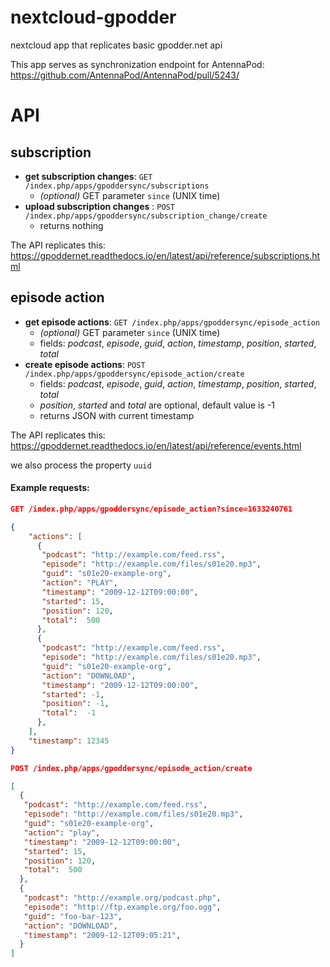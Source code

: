 # nextcloud-gpodder
nextcloud app that replicates basic gpodder.net api 

This app serves as synchronization endpoint for AntennaPod: https://github.com/AntennaPod/AntennaPod/pull/5243/

# API
## subscription
* **get subscription changes**: `GET /index.php/apps/gpoddersync/subscriptions`
	* *(optional)* GET parameter `since` (UNIX time)
* **upload subscription changes** : `POST /index.php/apps/gpoddersync/subscription_change/create`
	* returns nothing

The API replicates this: https://gpoddernet.readthedocs.io/en/latest/api/reference/subscriptions.html

## episode action
* **get episode actions**: `GET /index.php/apps/gpoddersync/episode_action`
	* *(optional)* GET parameter `since` (UNIX time)
	* fields: *podcast*, *episode*, *guid*, *action*, *timestamp*, *position*, *started*, *total*
* **create episode actions**: `POST /index.php/apps/gpoddersync/episode_action/create`
  * fields: *podcast*, *episode*, *guid*, *action*, *timestamp*, *position*, *started*, *total*
  * *position*, *started* and *total* are optional, default value is -1
  * returns JSON with current timestamp

The API replicates this: https://gpoddernet.readthedocs.io/en/latest/api/reference/events.html

we also process the property `uuid`

#### Example requests:
```json
GET /index.php/apps/gpoddersync/episode_action?since=1633240761

{
    "actions": [
      {
       "podcast": "http://example.com/feed.rss",
       "episode": "http://example.com/files/s01e20.mp3",
       "guid": "s01e20-example-org",
       "action": "PLAY",
       "timestamp": "2009-12-12T09:00:00",
       "started": 15,
       "position": 120,
       "total":  500
      },
      {
       "podcast": "http://example.com/feed.rss",
       "episode": "http://example.com/files/s01e20.mp3",
       "guid": "s01e20-example-org",
       "action": "DOWNLOAD",
       "timestamp": "2009-12-12T09:00:00",
       "started": -1,
       "position": -1,
       "total":  -1
      },
    ],
    "timestamp": 12345
}
```
```json
POST /index.php/apps/gpoddersync/episode_action/create

[
  {
   "podcast": "http://example.com/feed.rss",
   "episode": "http://example.com/files/s01e20.mp3",
   "guid": "s01e20-example-org",
   "action": "play",
   "timestamp": "2009-12-12T09:00:00",
   "started": 15,
   "position": 120,
   "total":  500
  },
  {
   "podcast": "http://example.org/podcast.php",
   "episode": "http://ftp.example.org/foo.ogg",
   "guid": "foo-bar-123",
   "action": "DOWNLOAD",
   "timestamp": "2009-12-12T09:05:21",
  }
]
```
